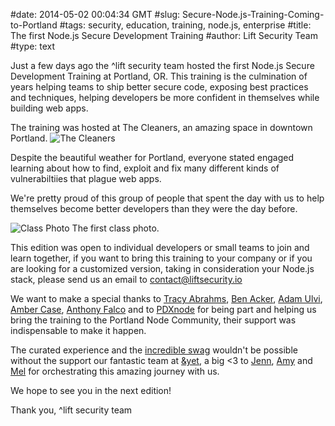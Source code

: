 #date: 2014-05-02 00:04:34 GMT
#slug: Secure-Node.js-Training-Coming-to-Portland
#tags: security, education, training, node.js, enterprise
#title: The first Node.js Secure Development Training
#author: Lift Security Team
#type: text

Just a few days ago the ^lift security team hosted the first Node.js Secure Development Training at Portland, OR. This training is the culmination of years helping teams to ship better secure code, exposing best practices and techniques, helping developers be more confident in themselves while building web apps.

The training was hosted at The Cleaners, an amazing space in downtown Portland. 
![The Cleaners](/images/articles/nst1/cleaners.jpg)

Despite the beautiful weather for Portland, everyone stated engaged learning about how to find, exploit and fix many different kinds of vulnerabiltiies that plague web apps. 

We're pretty proud of this group of people that spent the day with us to help themselves become better developers than they were the day before.

![Class Photo](/images/articles/nst1/class.jpg)
The first class photo. 

This edition was open to individual developers or small teams to join and learn together, if you want to bring this training to your company or if you are looking for a customized version, taking in consideration your Node.js stack, please send us an email to contact@liftsecurity.io 

We want to make a special thanks to [Tracy Abrahms](https://twitter.com/HackyGoLucky), [Ben Acker](https://twitter.com/nvcexploder), [Adam Ulvi](https://twitter.com/sf5s ), [Amber Case](https://twitter.com/caseorganic), [Anthony Falco](https://twitter.com/antonyfalco) and to [PDXnode](https://twitter.com/PDXnode) for being part and helping us bring the training to the Portland Node Community, their support was indispensable to make it happen.

The curated experience and the [incredible swag](/images/articles/nst1/cert.jpg) wouldn't be possible without the support our fantastic team at [&yet](http://andyet.com/), a big <3 to [Jenn](andyet.com/team/jenn), [Amy](http://andyet.com/team/amy) and [Mel](http://andyet.com/team/mel) for orchestrating this amazing journey with us.


We hope to see you in the next edition!

Thank you,
^lift security team
